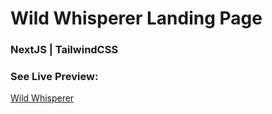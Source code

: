 # Wild Whisperer Landing Page

### NextJS | TailwindCSS

### See Live Preview:

[Wild Whisperer](https://wild-whisperer.netlify.app/)
